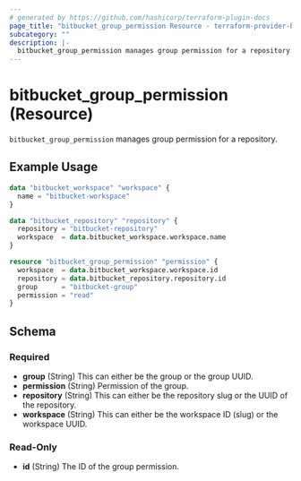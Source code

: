 ```yaml
---
# generated by https://github.com/hashicorp/terraform-plugin-docs
page_title: "bitbucket_group_permission Resource - terraform-provider-bitbucket"
subcategory: ""
description: |-
  bitbucket_group_permission manages group permission for a repository.
---
```


# bitbucket_group_permission (Resource)

`bitbucket_group_permission` manages group permission for a repository.

## Example Usage

```terraform
data "bitbucket_workspace" "workspace" {
  name = "bitbucket-workspace"
}

data "bitbucket_repository" "repository" {
  repository = "bitbucket-repository"
  workspace  = data.bitbucket_workspace.workspace.name
}

resource "bitbucket_group_permission" "permission" {
  workspace  = data.bitbucket_workspace.workspace.id
  repository = data.bitbucket_repository.repository.id
  group      = "bitbucket-group"
  permission = "read"
}
```

<!-- schema generated by tfplugindocs -->
## Schema

### Required

- **group** (String) This can either be the group or the group UUID.
- **permission** (String) Permission of the group.
- **repository** (String) This can either be the repository slug or the UUID of the repository.
- **workspace** (String) This can either be the workspace ID (slug) or the workspace UUID.

### Read-Only

- **id** (String) The ID of the group permission.


